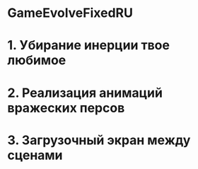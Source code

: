 # GameEvolveFixedRU
# 1. Убирание инерции твое любимое
# 2. Реализация анимаций вражеских персов
# 3. Загрузочный экран между сценами
#
#
#
#
#
#
#
#
